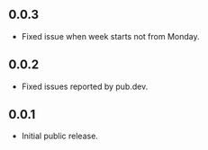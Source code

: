 ## 0.0.3

- Fixed issue when week starts not from Monday.

## 0.0.2

- Fixed issues reported by pub.dev.

## 0.0.1

- Initial public release.